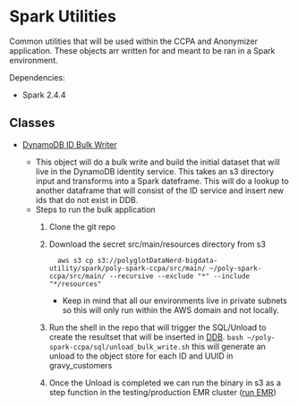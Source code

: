 # Spark Utilities

Common utilities that will be used within the CCPA and Anonymizer application. These objects arr written for and meant to be ran in a Spark environment.

Dependencies:
- Spark 2.4.4

Classes
-

* [DynamoDB ID Bulk Writer](https://github.com/polyglotDataNerd/poly-spark-ccpa/blob/master/src/main/scala/com/poly/ccpa/utility/IDWriter.scala)

     - This object will do a bulk write and build the initial dataset that will live in the DynamoDB identity service. This takes an s3 directory input and transforms into a Spark dateframe. This will do a lookup to another dataframe that will consist of the ID service and insert new ids that do not exist in DDB. 
     - Steps to run the bulk application
        1. Clone the git repo 
        2. Download the secret src/main/resources directory from s3

                 aws s3 cp s3://polyglotDataNerd-bigdata-utility/spark/poly-spark-ccpa/src/main/ ~/poly-spark-ccpa/src/main/ --recursive --exclude "*" --include "*/resources"
            - Keep in mind that all our environments live in private subnets so this will only run within the AWS domain and not locally.
        3. Run the shell in the repo that will trigger the  SQL/Unload to create the resultset that will be inserted in [DDB](https://github.com/polyglotDataNerd/poly-spark-ccpa/blob/master/sql/unload_bulk_write.sh). ```bash ~/poly-spark-ccpa/sql/unload_bulk_write.sh``` this will generate an unload to the object store for each ID and UUID in gravy_customers
        4. Once the Unload is completed we can run the binary in s3 as a step function in the testing/production EMR cluster ([run EMR](https://github.com/polyglotDataNerd/poly-spark-ccpa/blob/master/ETL.sh#L42))
            